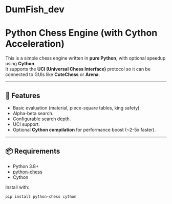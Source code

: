 # DumFish_dev
# Python Chess Engine (with Cython Acceleration)

This is a simple chess engine written in **pure Python**, with optional speedup using **Cython**.  
It supports the **UCI (Universal Chess Interface)** protocol so it can be connected to GUIs like **CuteChess** or **Arena**.  

---

## 🚀 Features
- Basic evaluation (material, piece-square tables, king safety).
- Alpha-beta search.
- Configurable search depth.
- UCI support.
- Optional **Cython compilation** for performance boost (~2-5x faster).

---

## 📦 Requirements
- Python 3.8+  
- [python-chess](https://python-chess.readthedocs.io/)  
- Cython  

Install with:
```bash
pip install python-chess cython
